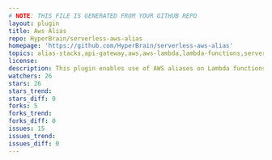 ```yaml
---
# NOTE: THIS FILE IS GENERATED FROM YOUR GITHUB REPO
layout: plugin
title: Aws Alias
repo: HyperBrain/serverless-aws-alias
homepage: 'https://github.com/HyperBrain/serverless-aws-alias'
topics: alias-stacks,api-gateway,aws,aws-lambda,lambda-functions,serverless,serverless-framework,stage
license: 
description: This plugin enables use of AWS aliases on Lambda functions.
watchers: 26
stars: 26
stars_trend: 
stars_diff: 0
forks: 5
forks_trend: 
forks_diff: 0
issues: 15
issues_trend: 
issues_diff: 0
---
```

